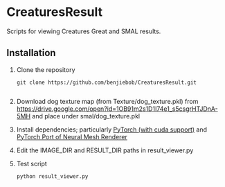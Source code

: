 # CreaturesResult
Scripts for viewing Creatures Great and SMAL results.


## Installation
1. Clone the repository
   ```
   git clone https://github.com/benjiebob/CreaturesResult.git
    
2. Download dog texture map (from Texture/dog_texture.pkl) from https://drive.google.com/open?id=1OB91m2s1D1I74e1_s5csgrHTJDnA-5MH and place under smal/dog_texture.pkl

3. Install dependencies; particularly [PyTorch (with cuda support)](https://pytorch.org/) and [PyTorch Port of Neural Mesh Renderer](https://github.com/daniilidis-group/neural_renderer)

4. Edit the IMAGE_DIR and RESULT_DIR paths in result_viewer.py

5. Test script
   ```
   python result_viewer.py
   ```
